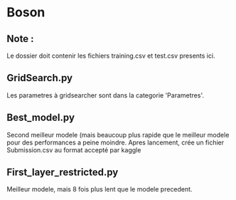 # Boson

## Note :

Le dossier doit contenir les fichiers training.csv et test.csv presents ici.
 
## GridSearch.py

Les parametres à gridsearcher sont dans la categorie 'Parametres'. 

## Best_model.py

Second meilleur modele (mais beaucoup plus rapide que le meilleur modele pour des performances a peine moindre.
Apres lancement, crée un fichier Submission.csv au format accepté par kaggle

## First_layer_restricted.py

Meilleur modele, mais 8 fois plus lent que le modele precedent.
